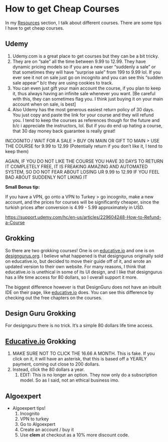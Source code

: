 # How to get Cheap Courses

In my [Resources](/guide/Resources) section, I talk about different courses. There are some tips I have to get cheap courses.

## Udemy

1. Udemy.com is a great place to get courses but they can be a bit tricky.
2. They are on “sale” all the time between 9.99 to 12.99. They have dynamic pricing models so if you are a new user “suddenly a sale” or that sometimes they will have “surprise sale” from 199 to 9.99 lol. If you ever see it not on sale just go on incognito and you can see this “sudden sale appear” b/c they are using cookies to track.
3. You can even just gift your main account the course, if you plan to keep it, thus always having an infinite sale whenever you want. [Be careful with this, they can sometimes flag you. I think just buying it on your main account when on sale, is best]
4. Also Udemy has the most generous easiest return policy of 30 days. You just copy and paste the link for your course and they will refund you. I tend to keep the courses as references though for the future and b/c i appreciate the instructors, lol. But if you do end up hating a course, that 30 day money back guarantee is really great!

INCOGNITO / WAIT FOR A SALE > BUY ON MAIN OR GIFT TO MAIN > USE THE COURSE for 9.99 to 12.99 (Potentially return if you don’t like it, I tend to keep them)

AGAIN, IF YOU DO NOT LIKE THE COURSE YOU HAVE 30 DAYS TO RETURN IT COMPLETELY FREE, IT IS FREAKING AMAZING AND AUTOMATED SYSTEM, SO DO NOT FEAR ABOUT LOSING UR 9.99 to 12.99 IF YOU FEEL BAD ABOUT SUDDENLY NOT LIKING IT

**Small Bonus tip:**

If you have a VPN, go onto a VPN to Turkey > go incognito, make a new account, and the prices for courses will be significantly cheaper, since the turkish prices after conversion is 4.99 - 5.99 approximately in USD. 

https://support.udemy.com/hc/en-us/articles/229604248-How-to-Refund-a-Course

## Grokking

So there are two grokking courses! One is on [educative.io](http://educative.io) and one is on [designgurus.org](http://designgurus.org). I believe what happened is that designgurus originally sold on educative.io, but decided to move their guide off of it, and wrote an updated version to their own website. For many reasons, I think that educative.io is unethical in some of its UI design, and I like that designgurus has a life time access for 80 dollars, so I overall support it more. 

The biggest difference however is that DesignGuru does not have an inbuilt IDE on their page, like [educative.io](http://educative.io) does. You can see this difference by checking out the free chapters on the courses.

## Design Guru Grokking

For designguru there is no trick. It’s a simple 80 dollars life time access.

## [Educative.io](http://Educative.io) Grokking

1. MAKE SURE NOT TO CLICK THE 16.66 A MONTH. This is fake. If you click on it, it will have an asterisk, that this is based off a YEARLY payment, coming out close to 200 dollars.
2. Instead, click the 80 dollars a year.
    1. EDIT: This is no longer an option. They now only do a subscription model. So as I said, not an ethical business imo.

## Algoexpert

- Algoexpert tips!
    1. Incognito
    2. VPN to turkey
    3. Go to Algoexpert
    4. Create an account / buy it
    5. Use **clem** at checkout as a 10% more discount code.